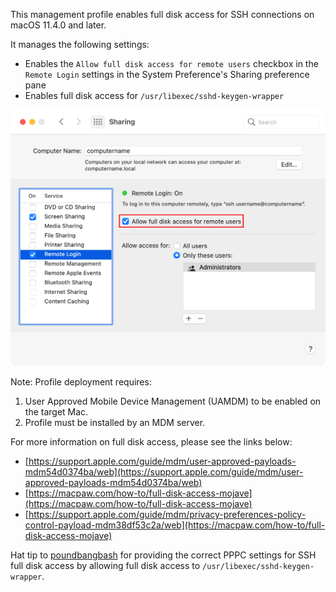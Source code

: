 This management profile enables full disk access for SSH connections on macOS 11.4.0 and later. 

It manages the following settings:

* Enables the `Allow full disk access for remote users` checkbox in the `Remote Login` settings in the System Preference's Sharing preference pane
* Enables full disk access for `/usr/libexec/sshd-keygen-wrapper`

![](readme_images/EnableFullDiskAccessforSSH.png)


Note: Profile deployment requires: 

1. User Approved Mobile Device Management (UAMDM) to be enabled on the target Mac.
1. Profile must be installed by an MDM server.

For more information on full disk access, please see the links below:

* [https://support.apple.com/guide/mdm/user-approved-payloads-mdm54d0374ba/web](https://support.apple.com/guide/mdm/user-approved-payloads-mdm54d0374ba/web)
* [https://macpaw.com/how-to/full-disk-access-mojave](https://macpaw.com/how-to/full-disk-access-mojave)
* [https://support.apple.com/guide/mdm/privacy-preferences-policy-control-payload-mdm38df53c2a/web](https://macpaw.com/how-to/full-disk-access-mojave)

Hat tip to [poundbangbash](https://github.com/poundbangbash) for providing the correct PPPC settings for SSH full disk access by allowing full disk access to `/usr/libexec/sshd-keygen-wrapper`.

